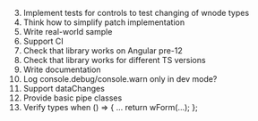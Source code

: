 3. Implement tests for controls to test changing of wnode types
7. Think how to simplify patch implementation
9. Write real-world sample
12. Support CI
13. Check that library works on Angular pre-12
14. Check that library works for different TS versions
16. Write documentation
18. Log console.debug/console.warn only in dev mode?
19. Support dataChanges
20. Provide basic pipe classes
24. Verify types when () => { ... return wForm(...); };
